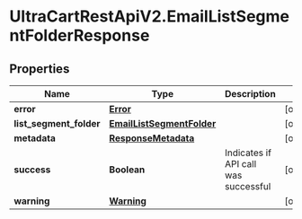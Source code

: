 # UltraCartRestApiV2.EmailListSegmentFolderResponse

## Properties
Name | Type | Description | Notes
------------ | ------------- | ------------- | -------------
**error** | [**Error**](Error.md) |  | [optional] 
**list_segment_folder** | [**EmailListSegmentFolder**](EmailListSegmentFolder.md) |  | [optional] 
**metadata** | [**ResponseMetadata**](ResponseMetadata.md) |  | [optional] 
**success** | **Boolean** | Indicates if API call was successful | [optional] 
**warning** | [**Warning**](Warning.md) |  | [optional] 


